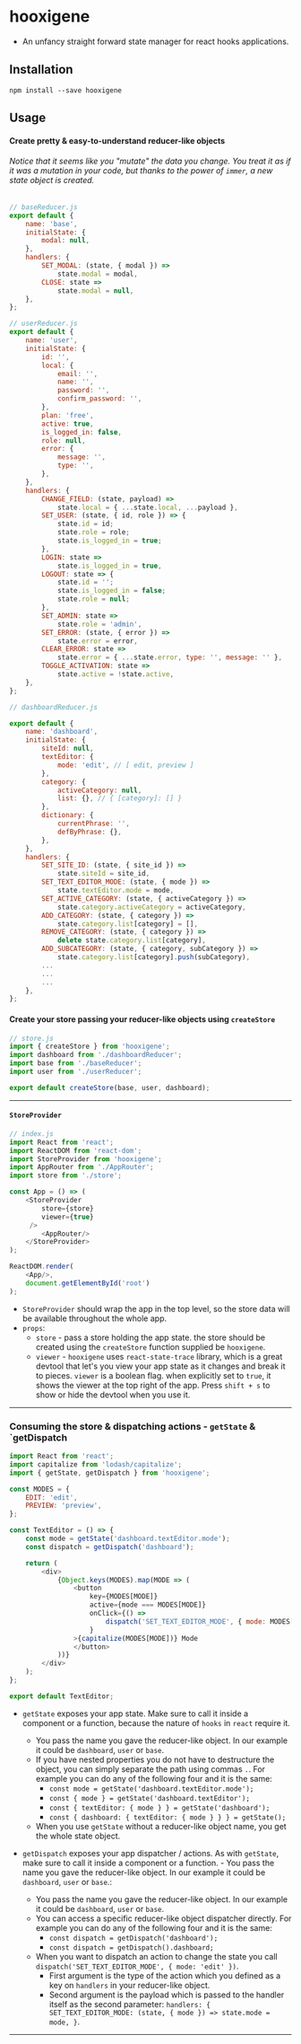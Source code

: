 # hooxigene

- An unfancy straight forward state manager for react hooks applications.

## Installation
```
npm install --save hooxigene
```

## Usage 
#### Create pretty & easy-to-understand reducer-like objects
###### Notice that it seems like you "mutate" the data you change. You treat it as if it was a mutation in your code, but thanks to the power of `immer`, a new state object is created.
```js
// baseReducer.js
export default {
    name: 'base',
    initialState: {
        modal: null,
    },
    handlers: {
        SET_MODAL: (state, { modal }) =>
            state.modal = modal,
        CLOSE: state =>
            state.modal = null,
    },
};

// userReducer.js
export default {
    name: 'user',
    initialState: {
        id: '',
        local: {
            email: '',
            name: '',
            password: '',
            confirm_password: '',
        },
        plan: 'free',
        active: true,
        is_logged_in: false,
        role: null,
        error: {
            message: '',
            type: '',
        },
    },
    handlers: {
        CHANGE_FIELD: (state, payload) =>
            state.local = { ...state.local, ...payload },
        SET_USER: (state, { id, role }) => {
            state.id = id;
            state.role = role;
            state.is_logged_in = true;
        },
        LOGIN: state =>
            state.is_logged_in = true,
        LOGOUT: state => {
            state.id = '';
            state.is_logged_in = false;
            state.role = null;
        },
        SET_ADMIN: state =>
            state.role = 'admin',
        SET_ERROR: (state, { error }) =>
            state.error = error,
        CLEAR_ERROR: state =>
            state.error = { ...state.error, type: '', message: '' },
        TOGGLE_ACTIVATION: state =>
            state.active = !state.active,
    },
};

// dashboardReducer.js

export default {
    name: 'dashboard',
    initialState: {
        siteId: null,
        textEditor: {
            mode: 'edit', // [ edit, preview ]
        },
        category: {
            activeCategory: null,
            list: {}, // { [category]: [] }
        },
        dictionary: {
            currentPhrase: '',
            defByPhrase: {},
        },
    },
    handlers: {
        SET_SITE_ID: (state, { site_id }) =>
            state.siteId = site_id,
        SET_TEXT_EDITOR_MODE: (state, { mode }) =>
            state.textEditor.mode = mode,
        SET_ACTIVE_CATEGORY: (state, { activeCategory }) =>
            state.category.activeCategory = activeCategory,
        ADD_CATEGORY: (state, { category }) =>
            state.category.list[category] = [],
        REMOVE_CATEGORY: (state, { category }) =>
            delete state.category.list[category],
        ADD_SUBCATEGORY: (state, { category, subCategory }) =>
            state.category.list[category].push(subCategory),
        ...
        ...
        ...
    },
};

```
#### Create your store passing your reducer-like objects using `createStore`
```js
// store.js
import { createStore } from 'hooxigene';
import dashboard from './dashboardReducer';
import base from './baseReducer';
import user from './userReducer';

export default createStore(base, user, dashboard);
```
---

#### `StoreProvider`
```js
// index.js
import React from 'react';
import ReactDOM from 'react-dom';
import StoreProvider from 'hooxigene';
import AppRouter from './AppRouter';
import store from './store';

const App = () => (
    <StoreProvider 
        store={store}
        viewer={true}
     />  
        <AppRouter/>
    </StoreProvider>
);

ReactDOM.render(
    <App/>,
    document.getElementById('root')
);
```
- `StoreProvider` should wrap the app in the top level, so the store data will be available throughout the whole app.
- `props`:
  - `store` - pass a store holding the app state. the store should be created using the `createStore` function supplied be `hooxigene`.
  - `viewer` - `hooxigene` uses `react-state-trace` library, which is a great devtool that let's you view your app state as it changes and break it to pieces. `viewer` is a boolean flag. when explicitly set to `true`, it shows the viewer at the top right of the app. Press `shift + s` to show or hide the devtool when you use it.
---

### Consuming the store & dispatching actions - `getState` & `getDispatch
```js
import React from 'react';
import capitalize from 'lodash/capitalize';
import { getState, getDispatch } from 'hooxigene';

const MODES = {
    EDIT: 'edit',
    PREVIEW: 'preview',
};

const TextEditor = () => {
    const mode = getState('dashboard.textEditor.mode');
    const dispatch = getDispatch('dashboard');

    return (
        <div>
            {Object.keys(MODES).map(MODE => (
                <button
                    key={MODES[MODE]}
                    active={mode === MODES[MODE]}
                    onClick={() =>
                        dispatch('SET_TEXT_EDITOR_MODE', { mode: MODES[MODE] })
                    }
                >{capitalize(MODES[MODE])} Mode
                </button>
            ))}
        </div>
    );
};

export default TextEditor;
```
- `getState` exposes your app state. Make sure to call it inside a component or a function, because the nature of `hooks` in `react` require it.
    - You pass the name you gave the reducer-like object. In our example it could be `dashboard`, `user` or `base`.
    - If you have nested properties you do not have to destructure the object, you can simply separate the path using commas `.`. For example you can do any of the following four and it is the same:
        - `const mode = getState('dashboard.textEditor.mode');`
        - `const { mode } = getState('dashboard.textEditor');`
        - `const { textEditor: { mode } } = getState('dashboard');`
        - `const { dashboard: { textEditor: { mode } } } = getState();`
    - When you use `getState` without a reducer-like object name, you get the whole state object.
    
- `getDispatch` exposes your app dispatcher / actions. As with `getState`, make sure to call it inside a component or a function.
                    - You pass the name you gave the reducer-like object. In our example it could be `dashboard`, `user` or `base`.:
    - You pass the name you gave the reducer-like object. In our example it could be `dashboard`, `user` or `base`.
    - You can access a specific reducer-like object dispatcher directly. For example you can do any of the following four and it is the same:
        - `const dispatch = getDispatch('dashboard');`
        - `const dispatch = getDispatch().dashboard;`
    - When you want to dispatch an action to change the state you call `dispatch('SET_TEXT_EDITOR_MODE', { mode: 'edit' })`.
        - First argument is the type of the action which you defined as a key on `handlers` in your reducer-like object.
        - Second argument is the payload which is passed to the handler itself as the second parameter: `handlers: { SET_TEXT_EDITOR_MODE: (state, { mode }) => state.mode = mode, }`.
---
